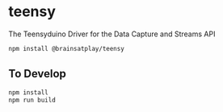 # teensy
 The Teensyduino Driver for the Data Capture and Streams API

```bash
npm install @brainsatplay/teensy
```

## To Develop
```bash
npm install
npm run build
```